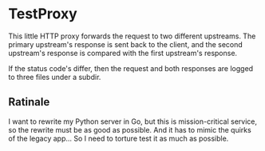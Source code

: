 # TestProxy
This little HTTP proxy forwards the request to two different upstreams.
The primary upstream's response is sent back to the client, and
the second upstream's response is compared with the first upstream's response.

If the status code's differ, then the request and both responses are logged
to three files under a subdir.


## Ratinale
I want to rewrite my Python server in Go, but this is mission-critical service,
so the rewrite must be as good as possible. And it has to mimic the quirks of
the legacy app...
So I need to torture test it as much as possible.
